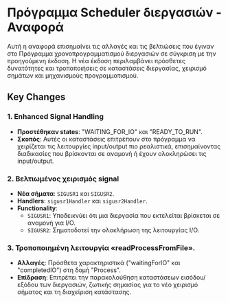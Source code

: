 # Πρόγραμμα Scheduler διεργασιών - Αναφορά 

Αυτή η αναφορά επισημαίνει τις αλλαγές και τις βελτιώσεις που έγιναν στο Πρόγραμμα χρονοπρογραμματισμού διεργασιών σε σύγκριση με την προηγούμενη έκδοση. Η νέα έκδοση περιλαμβάνει πρόσθετες δυνατότητες και τροποποιήσεις σε καταστάσεις διεργασίας, χειρισμό σημάτων και μηχανισμούς προγραμματισμού.

## Key Changes

### 1. Enhanced Signal Handling

- **Προστέθηκαν states**: "WAITING_FOR_IO" και "READY_TO_RUN".
- **Σκοπός**: Αυτές οι καταστάσεις επιτρέπουν στο πρόγραμμα να χειρίζεται τις λειτουργίες input/output πιο ρεαλιστικά, επισημαίνοντας διαδικασίες που βρίσκονται σε αναμονή ή έχουν ολοκληρώσει τις input/output.

### 2. Βελτιωμένος χειρισμός signal

- **Νέα σήματα**: `SIGUSR1` και `SIGUSR2`.
- **Handlers**: `sigusr1Handler` και `sigusr2Handler`.
- **Functionality**:
   - `SIGUSR1`: Υποδεικνύει ότι μια διεργασία που εκτελείται βρίσκεται σε αναμονή για I/O.
   - `SIGUSR2`: Σηματοδοτεί την ολοκλήρωση της λειτουργίας I/O.

### 3. Τροποποιημένη λειτουργία «readProcessFromFile».

- **Αλλαγές**: Πρόσθετα χαρακτηριστικά ("waitingForIO" και "completedIO") στη δομή "Process".
- **Επίδραση**: Επιτρέπει την παρακολούθηση καταστάσεων εισόδου/εξόδου των διεργασιών, ζωτικής σημασίας για το νέο χειρισμό σήματος και τη διαχείριση κατάστασης.
